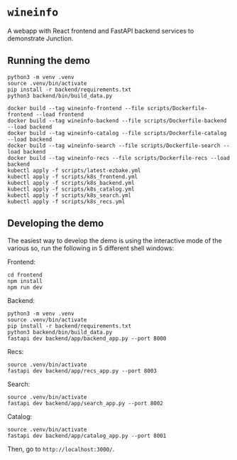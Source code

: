 # `wineinfo`

A webapp with React frontend and FastAPI backend services to demonstrate Junction.

## Running the demo

```
python3 -m venv .venv
source .venv/bin/activate
pip install -r backend/requirements.txt
python3 backend/bin/build_data.py

docker build --tag wineinfo-frontend --file scripts/Dockerfile-frontend --load frontend
docker build --tag wineinfo-backend --file scripts/Dockerfile-backend --load backend
docker build --tag wineinfo-catalog --file scripts/Dockerfile-catalog --load backend
docker build --tag wineinfo-search --file scripts/Dockerfile-search --load backend
docker build --tag wineinfo-recs --file scripts/Dockerfile-recs --load backend
kubectl apply -f scripts/latest-ezbake.yml
kubectl apply -f scripts/k8s_frontend.yml
kubectl apply -f scripts/k8s_backend.yml
kubectl apply -f scripts/k8s_catalog.yml
kubectl apply -f scripts/k8s_search.yml
kubectl apply -f scripts/k8s_recs.yml
```

## Developing the demo

The easiest way to develop the demo is using the interactive mode of the various so,
run the following in 5 different shell windows:

Frontend:
```
cd frontend
npm install
npm run dev
```

Backend:
```
python3 -m venv .venv
source .venv/bin/activate
pip install -r backend/requirements.txt
python3 backend/bin/build_data.py
fastapi dev backend/app/backend_app.py --port 8000
```

Recs:
```
source .venv/bin/activate
fastapi dev backend/app/recs_app.py --port 8003
```

Search:
```
source .venv/bin/activate
fastapi dev backend/app/search_app.py --port 8002
```

Catalog:
```
source .venv/bin/activate
fastapi dev backend/app/catalog_app.py --port 8001
```

Then, go to `http://localhost:3000/`.
